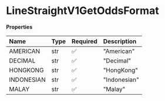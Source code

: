 # LineStraightV1GetOddsFormat

**Properties**

| Name       | Type | Required | Description  |
| :--------- | :--- | :------- | :----------- |
| AMERICAN   | str  | ✅       | "American"   |
| DECIMAL    | str  | ✅       | "Decimal"    |
| HONGKONG   | str  | ✅       | "HongKong"   |
| INDONESIAN | str  | ✅       | "Indonesian" |
| MALAY      | str  | ✅       | "Malay"      |

<!-- This file was generated by liblab | https://liblab.com/ -->
